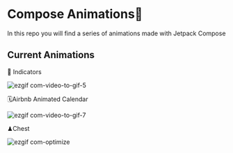 # Compose Animations🚀

In this repo you will find a series of animations made with Jetpack Compose

## Current Animations


:page_facing_up: Indicators

![ezgif com-video-to-gif-5](https://user-images.githubusercontent.com/17813148/120201649-f54d6280-c225-11eb-8522-dbe6726fa004.gif)

🗓Airbnb Animated Calendar

![ezgif com-video-to-gif-7](https://user-images.githubusercontent.com/17813148/121699513-4b948e00-cacf-11eb-94e1-0ab4c8e275f2.gif)

♟Chest

![ezgif com-optimize](https://user-images.githubusercontent.com/17813148/120201260-88d26380-c225-11eb-9bb1-a9595533b698.gif)

